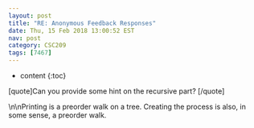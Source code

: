```yaml
---
layout: post
title: "RE: Anonymous Feedback Responses"
date: Thu, 15 Feb 2018 13:00:52 EST
nav: post
category: CSC209
tags: [7467]
---
```


* content
{:toc}

[quote]Can you provide some hint on the recursive part? [/quote]
<!-- more -->
<p>\n\nPrinting is a preorder walk on a tree. Creating the process is also, in some sense, a preorder walk.</p>
